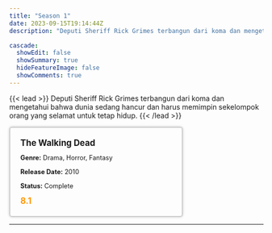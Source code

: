 ```yaml
---
title: "Season 1"
date: 2023-09-15T19:14:44Z
description: "Deputi Sheriff Rick Grimes terbangun dari koma dan mengetahui bahwa dunia sedang hancur dan harus memimpin sekelompok orang yang selamat untuk tetap hidup."

cascade:
  showEdit: false
  showSummary: true
  hideFeatureImage: false
  showComments: true
---
```


{{< lead >}}
Deputi Sheriff Rick Grimes terbangun dari koma dan mengetahui bahwa dunia sedang hancur dan harus memimpin sekelompok orang yang selamat untuk tetap hidup.
{{< /lead >}}

<style>

/* CSS for the movie information box */
        .movie-box {
            width: 300px;
            padding: 20px;
            border: 2px solid #ccc; /* Border added */
            border-radius: 5px;
            box-shadow: 0 0 5px rgba(0, 0, 0, 0.2);
        }

        /* CSS for movie title */
        .movie-title {
            font-size: 1.2em;
            font-weight: bold;
            margin-bottom: 10px;
        }

        /* CSS for movie details */
        .movie-details {
            font-size: 0.9em;
            margin-bottom: 10px;
        }

        /* CSS for movie rating */
        .movie-rating {
            font-size: 1.2em;
            font-weight: bold;
            color: #ff9900; /* IMDb's rating color */
        }
</style>

 <div class="movie-box">
        <div class="movie-title">The Walking Dead</div>
        <div class="movie-details">
            <p><strong>Genre:</strong> Drama, Horror, Fantasy</p>
            <p><strong>Release Date:</strong> 2010</p>
            <p><strong>Status:</strong> Complete</p>
        </div>
        <div class="movie-rating">8.1</div>
    </div>

---
